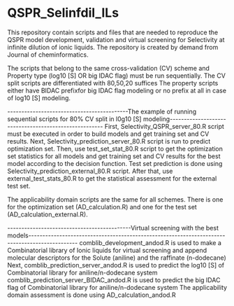 # QSPR_Selinfdil_ILs
This repository contain scripts and files that are needed to reproduce the QSPR model development, validation and virtual screening for Selectivity at infinite dilution of ionic liquids. The repository is created by demand from Journal of cheminformatics.

The scripts that belong to the same cross-validation (CV) scheme and Property type (log10 [S] OR big IDAC flag) must be run sequentially.
The CV split scripts are differentiated with 80,50,20 suffices
The property scripts either have BIDAC prefixfor big IDAC flag modeling or no prefix at all in case of log10 [S] modeling.

-------------------------------------------The example of running sequential scripts for 80% CV split in l0g10 [S] modeling------------------------------------------------------
First, Selectivity_QSPR_server_80.R script must be executed in order to build models and get training set and CV results.
Next, Selectivity_prediction_server_80.R script is run to predict optimization set. Then, use test_set_stat_80.R script to get the optimization set statistics for all models and get training set and CV results for the best model according to the decision function. Test set prediction is done using Selectivity_prediction_external_80.R script.
After that, use external_test_stats_80.R to get the statistical assessment for the external test set.

The applicability domain scripts are the same for all schemes. There is one for the optimization set (AD_calculation.R) and one for the test set (AD_calculation_external.R).

--------------------------------------------Virtual screening with the best models-----------------------------------------------------------------------------------------------
comblib_development_andod.R is used to make a Combinatorial library of Ionic liquids for virtual screening and append molecular descriptors for the Solute (aniline) and the raffinate (n-dodecane)
Next, comblib_prediction_server_andod.R is used to predict the log10 [S] of Combinatorial library for aniline/n-dodecane system
comblib_prediction_server_BIDAC_andod.R is used to predict the big IDAC flag of Combinatorial library for aniline/n-dodecane system
The applicability domain assessment is done using AD_calculation_andod.R
